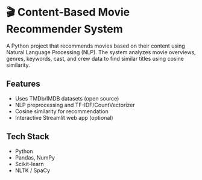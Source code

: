 # 🎬 Content-Based Movie Recommender System

A Python project that recommends movies based on their content using Natural Language Processing (NLP). The system analyzes movie overviews, genres, keywords, cast, and crew data to find similar titles using cosine similarity.

## Features
- Uses TMDb/IMDB datasets (open source)
- NLP preprocessing and TF-IDF/CountVectorizer
- Cosine similarity for recommendation
- Interactive Streamlit web app (optional)

## Tech Stack
- Python
- Pandas, NumPy
- Scikit-learn
- NLTK / SpaCy
